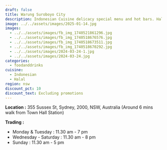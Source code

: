 ```yaml
---
draft: false
title: Warung Suroboyo City
description: Indonesian Cuisine delicacy special menu and hot bars. Halal
image: ../../assets/images/2025-01-14.jpg
images:
  - ../../assets/images/fb_img_1740521861296.jpg
  - ../../assets/images/fb_img_1740518676576.jpg
  - ../../assets/images/fb_img_1740518673511.jpg
  - ../../assets/images/fb_img_1740518670292.jpg
  - ../../assets/images/2024-03-24-1.jpg
  - ../../assets/images/2024-03-24.jpg
categories:
  - foodanddrinks
cuisine:
  - Indonesian
  - Halal
region: nsw
discount_pct: 10
discount_text: Excluding promotions
---
```

**Location :** 355 Sussex St, Sydney, 2000, NSW, Australia[](<>)
(Around 6 mins walk from Town Hall Station)

**Trading :**

* Monday & Tuesday : 11.30 am - 7 pm
* Wednesday - Saturday : 11.30 am - 8 pm
* Sunday : 11.30 am - 5 pm
